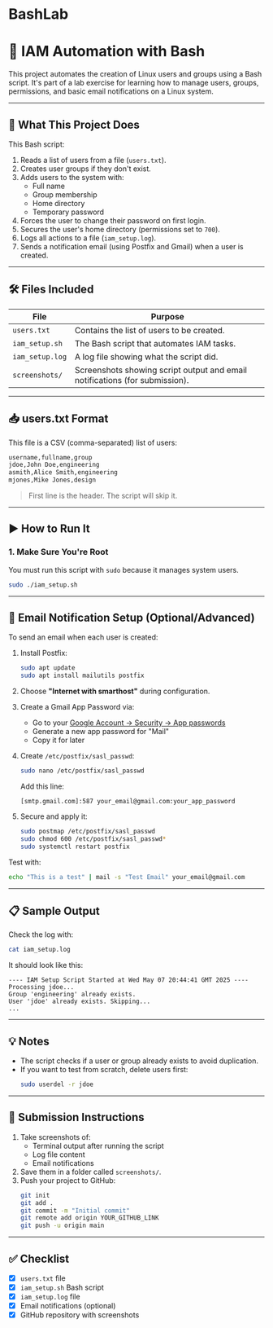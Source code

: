 # BashLab
# 📁 IAM Automation with Bash

This project automates the creation of Linux users and groups using a Bash script. It's part of a lab exercise for learning how to manage users, groups, permissions, and basic email notifications on a Linux system.

---

## 🧠 What This Project Does

This Bash script:
1. Reads a list of users from a file (`users.txt`).
2. Creates user groups if they don't exist.
3. Adds users to the system with:
   - Full name
   - Group membership
   - Home directory
   - Temporary password
4. Forces the user to change their password on first login.
5. Secures the user's home directory (permissions set to `700`).
6. Logs all actions to a file (`iam_setup.log`).
7. Sends a notification email (using Postfix and Gmail) when a user is created.

---

## 🛠 Files Included

| File | Purpose |
|------|---------|
| `users.txt` | Contains the list of users to be created. |
| `iam_setup.sh` | The Bash script that automates IAM tasks. |
| `iam_setup.log` | A log file showing what the script did. |
| `screenshots/` | Screenshots showing script output and email notifications (for submission). |

---

## 📥 users.txt Format

This file is a CSV (comma-separated) list of users:

```txt
username,fullname,group
jdoe,John Doe,engineering
asmith,Alice Smith,engineering
mjones,Mike Jones,design
```

> First line is the header. The script will skip it.

---

## ▶️ How to Run It

### 1. Make Sure You're Root
You must run this script with `sudo` because it manages system users.

```bash
sudo ./iam_setup.sh
```

---

## 📨 Email Notification Setup (Optional/Advanced)

To send an email when each user is created:

1. Install Postfix:
   ```bash
   sudo apt update
   sudo apt install mailutils postfix
   ```

2. Choose **"Internet with smarthost"** during configuration.

3. Create a Gmail App Password via:
   - Go to your [Google Account → Security → App passwords](https://myaccount.google.com/apppasswords)
   - Generate a new app password for "Mail"
   - Copy it for later

4. Create `/etc/postfix/sasl_passwd`:
   ```bash
   sudo nano /etc/postfix/sasl_passwd
   ```
   Add this line:
   ```
   [smtp.gmail.com]:587 your_email@gmail.com:your_app_password
   ```

5. Secure and apply it:
   ```bash
   sudo postmap /etc/postfix/sasl_passwd
   sudo chmod 600 /etc/postfix/sasl_passwd*
   sudo systemctl restart postfix
   ```

Test with:
```bash
echo "This is a test" | mail -s "Test Email" your_email@gmail.com
```

---

## 📋 Sample Output

Check the log with:

```bash
cat iam_setup.log
```

It should look like this:
```
---- IAM Setup Script Started at Wed May 07 20:44:41 GMT 2025 ----
Processing jdoe...
Group 'engineering' already exists.
User 'jdoe' already exists. Skipping...
...
```

---

## 💡 Notes

- The script checks if a user or group already exists to avoid duplication.
- If you want to test from scratch, delete users first:
  ```bash
  sudo userdel -r jdoe
  ```

---

## 📸 Submission Instructions

1. Take screenshots of:
   - Terminal output after running the script
   - Log file content
   - Email notifications
2. Save them in a folder called `screenshots/`.
3. Push your project to GitHub:
   ```bash
   git init
   git add .
   git commit -m "Initial commit"
   git remote add origin YOUR_GITHUB_LINK
   git push -u origin main
   ```

---

## ✅ Checklist

- [x] `users.txt` file
- [x] `iam_setup.sh` Bash script
- [x] `iam_setup.log` file
- [x] Email notifications (optional)
- [x] GitHub repository with screenshots
